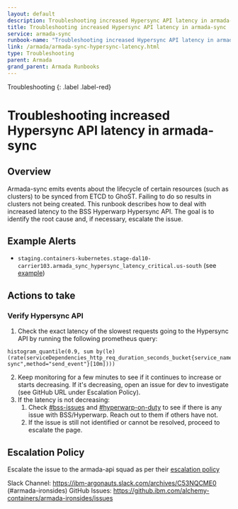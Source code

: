 ```yaml
---
layout: default
description: Troubleshooting increased Hypersync API latency in armada-sync
title: Troubleshooting increased Hypersync API latency in armada-sync
service: armada-sync
runbook-name: "Troubleshooting increased Hypersync API latency in armada-sync"
link: /armada/armada-sync-hypersync-latency.html
type: Troubleshooting
parent: Armada
grand_parent: Armada Runbooks
---
```


Troubleshooting
{: .label .label-red}

# Troubleshooting increased Hypersync API latency in armada-sync

## Overview

Armada-sync emits events about the lifecycle of certain resources (such as clusters) to be synced from ETCD to GhoST. Failing to do so results in clusters not being created.
This runbook describes how to deal with increased latency to the BSS Hyperwarp Hypersync API. The goal is to identify the root cause and, if necessary, escalate the issue.

## Example Alerts

- `staging.containers-kubernetes.stage-dal10-carrier103.armada_sync_hypersync_latency_critical.us-south` (see [example](https://ibm.pagerduty.com/alerts/Q38YKILPPF3XBW))

## Actions to take
### Verify Hypersync API

1. Check the exact latency of the slowest requests going to the Hypersync API by running the following prometheus query:
```
histogram_quantile(0.9, sum by(le)(rate(serviceDependencies_http_req_duration_seconds_bucket{service_name="armada-sync",method="send_event"}[10m])))
```
2. Keep monitoring for a few minutes to see if it continues to increase or starts decreasing. If it's decreasing, open an issue for dev to investigate (see GitHub URL under Escalation Policy).
3. If the latency is not decreasing:
   1. Check [#bss-issues](https://ibm.enterprise.slack.com/archives/C2FCRK99V) and [#hyperwarp-on-duty](https://ibm.enterprise.slack.com/archives/CD464Q9AA) to see if there is any issue with BSS/Hyperwarp. Reach out to them if others have not. 
   2. If the issue is still not identified or cannot be resolved, proceed to escalate the page.

## Escalation Policy
Escalate the issue to the armada-api squad as per their [escalation policy](https://pages.github.ibm.com/alchemy-conductors/documentation-pages/docs/runbooks/armada/armada_pagerduty_escalation_policies.html)

Slack Channel: https://ibm-argonauts.slack.com/archives/C53NQCME0 (#armada-ironsides)
GitHub Issues: https://github.ibm.com/alchemy-containers/armada-ironsides/issues